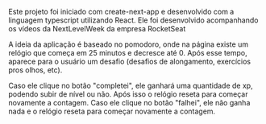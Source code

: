 Este projeto foi iniciado com create-next-app e desenvolvido com a linguagem typescript utilizando React.
Ele foi desenvolvido acompanhando os vídeos da NextLevelWeek da empresa RocketSeat

A ideia da aplicação é baseado no pomodoro, onde na página existe um relógio que começa em 25 minutos e decresce até 0. Após esse tempo, aparece para o usuário um desafio (desafios de alongamento, exercícios pros olhos, etc). 

Caso ele clique no botão "completei", ele ganhará uma quantidade de xp, podendo subir de nível ou não. Após isso o relógio reseta para começar novamente a contagem. 
Caso ele clique no botão "falhei", ele não ganha nada e o relógio reseta para começar novamente a contagem.





